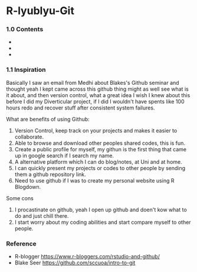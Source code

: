 # R-lyublyu-Git

### 1.0 Contents

- 
- 
- 

### 1.1 Inspiration

Basically I saw an email from Medhi about Blakes's Github seminar and thought yeah I kept came across this github thing might as well see what is it about, and then version control, what a great idea I wish I knew about this before I did my Diverticular project, if I did I wouldn't have spents like 100 hours redo and recover stuff after consistent system failures.

What are benefits of using Github:

1. Version Control, keep track on your projects and makes it easier to collaborate. 
2. Able to browse and download other peoples shared codes, this is fun.
3. Create a public profile for myself, my githun is the first thing that came up in google search if I search my name.
4. A alternative platform which I can do blog/notes, at Uni and at home. 
5. I can quickly present my projects or codes to other people by sending them a github repository link.
6. Need to use github if I was to create my personal website using R Blogdown.

Some cons

1. I procastinate on github, yeah I open up github and doen't kow what to do and just chill there.
2. I start worry about my coding abilities and start compare myself to other people.

### Reference

- R-blogger https://www.r-bloggers.com/rstudio-and-github/
- Blake Seer https://github.com/sccuoa/intro-to-git

